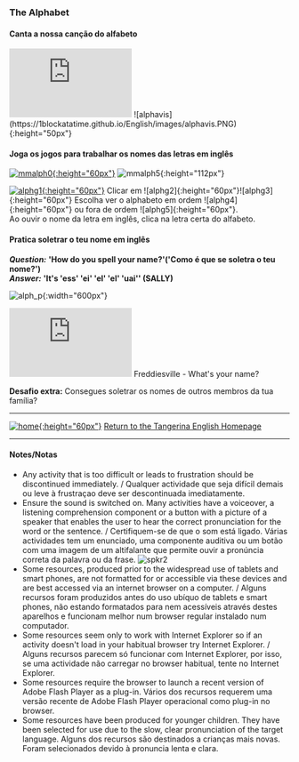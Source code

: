 ### The Alphabet

#### Canta a nossa canção do alfabeto

<iframe width="220" height="124" src="https://www.youtube.com/embed/Y88p4V_BCEU" frameborder="0" allow="accelerometer; autoplay; clipboard-write; encrypted-media; gyroscope; picture-in-picture" allowfullscreen></iframe>  
![alphavis](https://1blockatatime.github.io/English/images/alphavis.PNG){:height="50px"}  

#### Joga os jogos para trabalhar os nomes das letras em inglês

[![mmalph0](https://1blockatatime.github.io/English/images/mmalph0.PNG){:height="60px"}](https://www.abcya.com/games/alphabet_matching_game) ![mmalph5](https://1blockatatime.github.io/English/images/mmalph5.PNG){:height="112px"}

[![alphg1](https://1blockatatime.github.io/English/images2/alphg1.JPG){:height="60px"}](https://mrnussbaum.com/letters-online-game) Clicar em ![alphg2]{:height="60px"}![alphg3]{:height="60px"} Escolha ver o alphabeto em ordem ![alphg4]{:height="60px"} ou fora de ordem ![alphg5]{:height="60px"}.  
Ao ouvir o nome da letra em inglês, clica na letra certa do alfabeto.  

#### Pratica soletrar o teu nome em inglês

***Question:*** **'How do you spell your name?'('Como é que se soletra o teu nome?')**  
***Answer:*** **'It's 'ess' 'ei' 'el' 'el' 'uai'' (SALLY)**  

![alph_p](https://1blockatatime.github.io/English/images/alph_p.PNG){:width="600px"}  

<iframe width="220" height="124" src="https://www.youtube.com/embed/EDmWNJ144oY" frameborder="0" allow="accelerometer; autoplay; clipboard-write; encrypted-media; gyroscope; picture-in-picture" allowfullscreen></iframe>  
Freddiesville - What's your name?  

**Desafio extra:** Consegues soletrar os nomes de outros membros da tua família? 

***
[![home](https://1blockatatime.github.io/English/images/home.png){:height="60px"}](https://tangerina-pt.github.io/English) [Return to the Tangerina English Homepage](https://tangerina-pt.github.io/English)

***

#### Notes/Notas
* Any activity that is too difficult or leads to frustration should be discontinued immediately. / Qualquer actividade que seja difícil demais ou leve à frustraçao deve ser descontinuada imediatamente.
* Ensure the sound is switched on. Many activities have a voiceover, a listening comprehension component or a button with a picture of a speaker that enables the user to hear the correct pronunciation for the word or the sentence. / Certifiquem-se de que o som está ligado. Várias actividades tem um enunciado, uma componente auditiva ou um botão com uma imagem de um altifalante que permite ouvir a pronúncia correta da palavra ou da frase. ![spkr2](/images/spkr2.PNG)
* Some resources, produced prior to the widespread use of tablets and smart phones, are not formatted for or accessible via these devices and are best accessed via an internet browser on a computer. / Alguns recursos foram produzidos antes do uso ubíquo de tablets e smart phones, não estando formatados para nem acessíveis através destes aparelhos e funcionam melhor num browser regular instalado num computador.
* Some resources seem only to work with Internet Explorer so if an activity doesn't load in your habitual browser try Internet Explorer. / Alguns recursos parecem só funcionar com Internet Explorer, por isso, se uma actividade não carregar no browser habitual, tente no Internet Explorer.
* Some resources require the browser to launch a recent version of Adobe Flash Player as a plug-in. Vários dos recursos requerem uma versão recente de Adobe Flash Player operacional como plug-in no browser.
* Some resources have been produced for younger children. They have been selected for use due to the slow, clear pronunciation of the target language. Alguns dos recursos são destinados a crianças mais novas. Foram selecionados devido à pronuncia lenta e clara.

